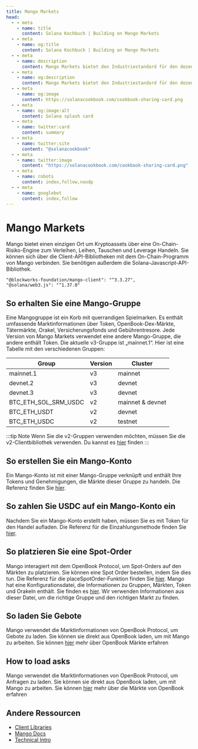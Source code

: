 ```yaml
---
title: Mango Markets
head:
  - - meta
    - name: title
      content: Solana Kochbuch | Building on Mango Markets
  - - meta
    - name: og:title
      content: Solana Kochbuch | Building on Mango Markets
  - - meta
    - name: description
      content: Mango Markets bietet den Industriestandard für den dezentralisierten, margenübergreifenden Handel. Erfahren Sie, wie Sie Mango Markets verwenden und darauf aufbauen.
  - - meta
    - name: og:description
      content: Mango Markets bietet den Industriestandard für den dezentralisierten, margenübergreifenden Handel. Erfahren Sie, wie Sie Mango Markets verwenden und darauf aufbauen.
  - - meta
    - name: og:image
      content: https://solanacookbook.com/cookbook-sharing-card.png
  - - meta
    - name: og:image:alt
      content: Solana splash card
  - - meta
    - name: twitter:card
      content: summary
  - - meta
    - name: twitter:site
      content: "@solanacookbook"
  - - meta
    - name: twitter:image
      content: "https://solanacookbook.com/cookbook-sharing-card.png"
  - - meta
    - name: robots
      content: index,follow,noodp
  - - meta
    - name: googlebot
      content: index,follow
---
```


# Mango Markets

Mango bietet einen einzigen Ort um Kryptoassets über eine On-Chain-Risiko-Engine zum Verleihen, Leihen, Tauschen und Leverage
Handeln.
Sie können sich über die Client-API-Bibliotheken mit dem On-Chain-Programm von Mango verbinden.
Sie benötigen außerdem die Solana-Javascript-API-Bibliothek.

<CodeGroup>
  <CodeGroupItem title="TS" active>
  
```
"@blockworks-foundation/mango-client": "^3.3.27",
"@solana/web3.js": "^1.37.0"
```
  </CodeGroupItem>
</CodeGroup>

## So erhalten Sie eine Mango-Gruppe

Eine Mangogruppe ist ein Korb mit querrandigen Spielmarken. Es enthält umfassende Marktinformationen über Token, OpenBook-Dex-Märkte, Tätermärkte, Orakel, Versicherungsfonds und Gebührentresore. Jede Version
von Mango Markets verwendet eine andere Mango-Gruppe, die andere enthält
Token. Die aktuelle v3-Gruppe ist „mainnet.1“. Hier ist eine Tabelle mit den verschiedenen Gruppen:


| Group                | Version     | Cluster   |
|----------------------|-------------|------------------|
| mainnet.1            | v3          | mainnet          |
| devnet.2             | v3          | devnet           |
| devnet.3             | v3          | devnet           | 
| BTC_ETH_SOL_SRM_USDC | v2          | mainnet & devnet |
| BTC_ETH_USDT         | v2          | devnet           |
| BTC_ETH_USDC         | v2          | testnet          |


:::tip Note
Wenn Sie die v2-Gruppen verwenden möchten, müssen Sie die v2-Clientbibliothek verwenden. Du kannst es [hier](https://github.com/blockworks-foundation/mango-client-ts) finden
:::


<SolanaCodeGroup>
  <SolanaCodeGroupItem title="TS" active>

  <template v-slot:default>

@[code](@/code/mango/load-group/load-group.en.ts)

  </template>

  <template v-slot:preview>

@[code](@/code/mango/load-group/load-group.preview.en.ts)

  </template>
  
  </SolanaCodeGroupItem>
  
</SolanaCodeGroup>

## So erstellen Sie ein Mango-Konto

Ein Mango-Konto ist mit einer Mango-Gruppe verknüpft und enthält Ihre Tokens und Genehmigungen, die Märkte dieser Gruppe zu handeln. Die Referenz finden Sie [hier](https://blockworks-foundation.github.io/mango-client-v3/classes/MangoClient.html#createMangoAccount).

<SolanaCodeGroup>
  <SolanaCodeGroupItem title="TS" active>
  
  <template v-slot:default>

@[code](@/code/mango/create-account/create-account.en.ts)

  </template>

  <template v-slot:preview>

@[code](@/code/mango/create-account/create-account.preview.en.ts)

  </template>

  </SolanaCodeGroupItem>

  <SolanaCodeGroupItem title="Anchor">

  <template v-slot:default>

@[code](@/code/mango/create-account/create-account.en.rs)

  </template>

  <template v-slot:preview>

@[code](@/code/mango/create-account/create-account.preview.en.rs)

  </template>

  </SolanaCodeGroupItem>
</SolanaCodeGroup>

## So zahlen Sie USDC auf ein Mango-Konto ein

Nachdem Sie ein Mango-Konto erstellt haben, müssen Sie es mit Token für den Handel aufladen.
Die Referenz für die Einzahlungsmethode finden Sie [hier](https://blockworks-foundation.github.io/mango-client-v3/classes/MangoClient.html#deposit).

<SolanaCodeGroup>
  <SolanaCodeGroupItem title="TS" active>

  <template v-slot:default>

@[code](@/code/mango/deposit/deposit.en.ts)

  </template>

  <template v-slot:preview>

@[code](@/code/mango/deposit/deposit.preview.en.ts)  

  </template>
  
  </SolanaCodeGroupItem>
</SolanaCodeGroup>

## So platzieren Sie eine Spot-Order

Mango interagiert mit dem OpenBook Protocol, um Spot-Orders auf den Märkten zu platzieren. Sie können eine Spot Order
bestellen, indem Sie dies tun. Die Referenz für die placeSpotOrder-Funktion finden Sie [hier](https://blockworks-foundation.github.io/mango-client-v3/classes/MangoClient.html#placeSpotOrder).
Mango hat eine Konfigurationsdatei, die Informationen zu Gruppen, Märkten, Token und Orakeln enthält.
Sie finden es [hier](https://github.com/blockworks-foundation/mango-client-v3/blob/main/src/ids.json). Wir verwenden Informationen aus dieser Datei, um die richtige Gruppe und den richtigen Markt zu finden.

<SolanaCodeGroup>
  <SolanaCodeGroupItem title="TS" active>
    
  <template v-slot:default>

@[code](@/code/mango/place-spot-order/place-spot-order.en.ts) 

  </template>

  <template v-slot:preview>

@[code](@/code/mango/place-spot-order/place-spot-order.preview.en.ts)

  </template>
 
  </SolanaCodeGroupItem>
</SolanaCodeGroup>

## So laden Sie Gebote

Mango verwendet die Marktinformationen von OpenBook Protocol, um Gebote zu laden. Sie können
sie direkt aus OpenBook laden, um mit Mango zu arbeiten. Sie können [hier](https://github.com/project-OpenBook/OpenBook-ts/tree/master/packages/OpenBook) mehr über OpenBook Märkte erfahren

<SolanaCodeGroup>
  <SolanaCodeGroupItem title="TS" active>

  <template v-slot:default>

@[code](@/code/mango/load-bids/load-bids.en.ts)

  </template>

  <template v-slot:preview>

@[code](@/code/mango/load-bids/load-bids.preview.en.ts)

  </template>

  </SolanaCodeGroupItem>
</SolanaCodeGroup>

## How to load asks

Mango verwendet die Marktinformationen von OpenBook Protocol, um Anfragen zu laden.
Sie können sie direkt aus OpenBook laden, um mit Mango zu arbeiten. Sie können [hier](https://github.com/project-OpenBook/OpenBook-ts/tree/master/packages/OpenBook) mehr über die Märkte von OpenBook erfahren

<SolanaCodeGroup>
  <SolanaCodeGroupItem title="TS" active>

  <template v-slot:default>

@[code](@/code/mango/load-asks/load-asks.en.ts)

  </template>

  <template v-slot:preview>

@[code](@/code/mango/load-asks/load-asks.preview.en.ts)

  </template>

  </SolanaCodeGroupItem>
</SolanaCodeGroup>

## Andere Ressourcen

- [Client Libraries](https://docs.mango.markets/development-resources/client-libraries)
- [Mango Docs](https://docs.mango.markets)
- [Technical Intro](https://mango-markets.notion.site/Technical-Intro-to-Mango-Markets-15a650e4799e41c8bfc043fbf079e6f9)
